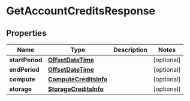 

# GetAccountCreditsResponse

## Properties

Name | Type | Description | Notes
------------ | ------------- | ------------- | -------------
**startPeriod** | [**OffsetDateTime**](OffsetDateTime.md) |  |  [optional]
**endPeriod** | [**OffsetDateTime**](OffsetDateTime.md) |  |  [optional]
**compute** | [**ComputeCreditsInfo**](ComputeCreditsInfo.md) |  |  [optional]
**storage** | [**StorageCreditsInfo**](StorageCreditsInfo.md) |  |  [optional]



